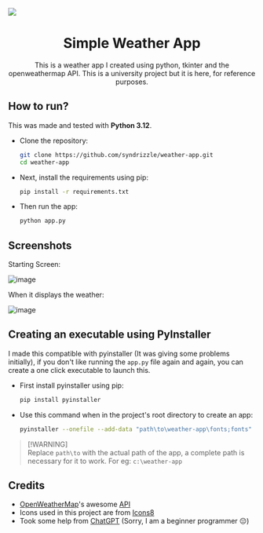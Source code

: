 <img align="center" src="https://github.com/Syndrizzle/weather-app/assets/96112833/1d154dbe-e415-4c43-8072-8d091a972856"></img>

<h1 align="center">Simple Weather App</h1>
<p align="center">This is a weather app I created using python, tkinter and the openweathermap API. This is a university project but it is here, for reference purposes.</p>

## How to run?
This was made and tested with **Python 3.12**.
- Clone the repository:
  ```bash
  git clone https://github.com/syndrizzle/weather-app.git
  cd weather-app
  ```
- Next, install the requirements using pip:
  ```bash
  pip install -r requirements.txt
  ```
- Then run the app:
  ```bash
  python app.py
  ```

## Screenshots
Starting Screen:  

![image](https://github.com/Syndrizzle/weather-app/assets/96112833/2cf7aff8-92ab-4fb4-b161-06f392368206)  

When it displays the weather:
  
![image](https://github.com/Syndrizzle/weather-app/assets/96112833/9602f6aa-bda1-403c-b670-094225c596e7)

## Creating an executable using PyInstaller 
I made this compatible with pyinstaller (It was giving some problems initially), if you don't like running the `app.py` file again and again, you can create a one click executable to launch this.
- First install pyinstaller using pip:
  ```bash
  pip install pyinstaller
  ```
- Use this command when in the project's root directory to create an app:
  ```bash
  pyinstaller --onefile --add-data "path\to\weather-app\fonts;fonts" --add-data "path\to\weather-app\icons;icons" --add-data "path\to\weather-app\ui;ui" --add-data "path\to\weather-app\api.py;." --icon "path\to\weather-app\icons\launcher\icon.png" --add-data "path\to\weather-app\config.json;." --noconsole app.py
  ```
> [!WARNING]<br>
> Replace `path\to` with the actual path of the app, a complete path is necessary for it to work. For eg: `c:\weather-app`

## Credits
- [OpenWeatherMap](https://openweathermap.org)'s awesome [API](https://openweathermap.org/api)
- Icons used in this project are from [Icons8](https://icons8.com)
- Took some help from [ChatGPT](https;//chat.openai.com) (Sorry, I am a beginner programmer 😔)
